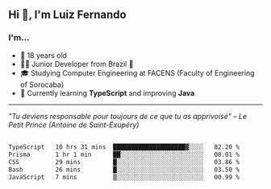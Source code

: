<h2>Hi 👋, I'm Luiz Fernando</h2>

### I'm...
* 🤟 18 years old
* 👨‍💻 Junior Developer from Brazil 💚
* 🎓 Studying Computer Engineering at FACENS (Faculty of Engineering of Sorocaba)
* 🔭 Currently learning **TypeScript** and improving **Java**

---

_"Tu deviens responsable pour toujours de ce que tu as apprivoisé" – Le Petit Prince (Antoine de Saint-Exupéry)_

##

<!--START_SECTION:waka-->

```txt
TypeScript   10 hrs 31 mins  ████████████████████▓░░░░   82.20 %
Prisma       1 hr 1 min      ██░░░░░░░░░░░░░░░░░░░░░░░   08.01 %
CSS          29 mins         █░░░░░░░░░░░░░░░░░░░░░░░░   03.86 %
Bash         26 mins         █░░░░░░░░░░░░░░░░░░░░░░░░   03.50 %
JavaScript   7 mins          ▒░░░░░░░░░░░░░░░░░░░░░░░░   00.99 %
```

<!--END_SECTION:waka-->

